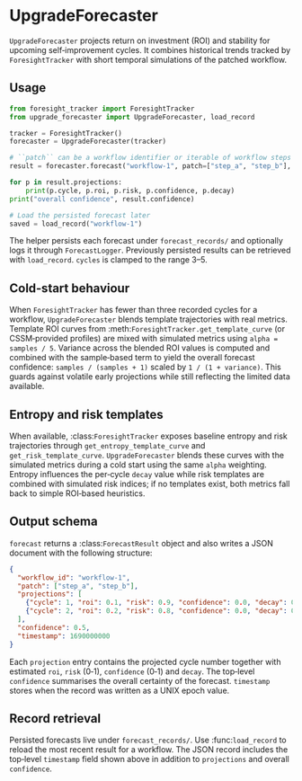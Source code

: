 # UpgradeForecaster

`UpgradeForecaster` projects return on investment (ROI) and stability for upcoming self‑improvement cycles.
It combines historical trends tracked by `ForesightTracker` with short temporal simulations of the patched workflow.

## Usage

```python
from foresight_tracker import ForesightTracker
from upgrade_forecaster import UpgradeForecaster, load_record

tracker = ForesightTracker()
forecaster = UpgradeForecaster(tracker)

# ``patch`` can be a workflow identifier or iterable of workflow steps
result = forecaster.forecast("workflow-1", patch=["step_a", "step_b"], cycles=3)

for p in result.projections:
    print(p.cycle, p.roi, p.risk, p.confidence, p.decay)
print("overall confidence", result.confidence)

# Load the persisted forecast later
saved = load_record("workflow-1")
```

The helper persists each forecast under ``forecast_records/`` and optionally logs it through ``ForecastLogger``.
Previously persisted results can be retrieved with ``load_record``.
`cycles` is clamped to the range 3–5.

## Cold‑start behaviour

When ``ForesightTracker`` has fewer than three recorded cycles for a workflow, ``UpgradeForecaster`` blends template trajectories with real metrics.
Template ROI curves from :meth:`ForesightTracker.get_template_curve` (or CSSM‑provided profiles) are mixed with simulated metrics using ``alpha = samples / 5``.
Variance across the blended ROI values is computed and combined with the sample‑based term to yield the overall forecast confidence: ``samples / (samples + 1)`` scaled by ``1 / (1 + variance)``.
This guards against volatile early projections while still reflecting the limited data available.

## Entropy and risk templates

When available, :class:`ForesightTracker` exposes baseline entropy and risk trajectories through
``get_entropy_template_curve`` and ``get_risk_template_curve``. ``UpgradeForecaster`` blends these
curves with the simulated metrics during a cold start using the same ``alpha`` weighting. Entropy
influences the per‑cycle ``decay`` value while risk templates are combined with simulated risk
indices; if no templates exist, both metrics fall back to simple ROI‑based heuristics.

## Output schema

``forecast`` returns a :class:`ForecastResult` object and also writes a JSON document with the following structure:

```json
{
  "workflow_id": "workflow-1",
  "patch": ["step_a", "step_b"],
  "projections": [
    {"cycle": 1, "roi": 0.1, "risk": 0.9, "confidence": 0.0, "decay": 0.0},
    {"cycle": 2, "roi": 0.2, "risk": 0.8, "confidence": 0.0, "decay": 0.0}
  ],
  "confidence": 0.5,
  "timestamp": 1690000000
}
```

Each ``projection`` entry contains the projected cycle number together with estimated ``roi``, ``risk`` (0‑1),
``confidence`` (0‑1) and ``decay``. The top‑level ``confidence`` summarises the overall certainty of the forecast.
``timestamp`` stores when the record was written as a UNIX epoch value.

## Record retrieval

Persisted forecasts live under ``forecast_records/``. Use :func:`load_record` to reload the most
recent result for a workflow. The JSON record includes the top‑level ``timestamp`` field shown
above in addition to ``projections`` and overall ``confidence``.
